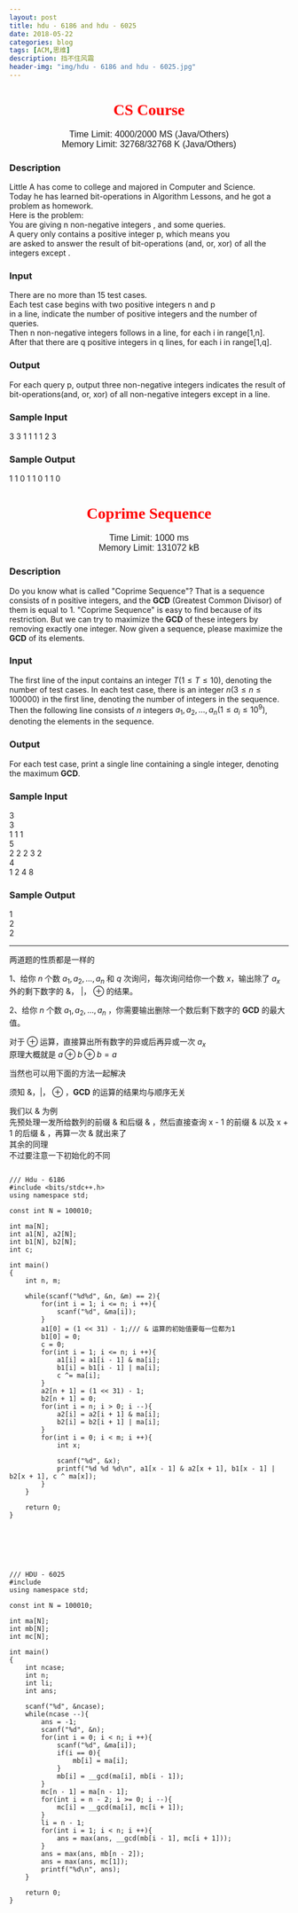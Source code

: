 ```yaml
---
layout: post
title: hdu - 6186 and hdu - 6025
date: 2018-05-22
categories: blog
tags: [ACM,思维]
description: 挡不住风霜
header-img: "img/hdu - 6186 and hdu - 6025.jpg"
---
```





<center><h1><font face="verdana" color="red"> CS Course </font></h1></center>

<center><font size="3" face="arial"> Time Limit: 4000/2000 MS (Java/Others)  </font></center>	 
<center><font size="3" face="arial"> Memory Limit: 32768/32768 K (Java/Others) </font></center>	 	



### Description

Little A has come to college and majored in Computer and Science.<br>
Today he has learned bit-operations in Algorithm Lessons, and he got a problem as homework.<br>
Here is the problem:<br>
You are giving n non-negative integers , and some queries.<br>
A query only contains a positive integer p, which means you <br>
are asked to answer the result of bit-operations (and, or, xor) of all the integers except .<br>


### Input

There are no more than 15 test cases. <br>
Each test case begins with two positive integers n and p<br>
in a line, indicate the number of positive integers and the number of queries.<br>
Then n non-negative integers  follows in a line,  for each i in range[1,n].<br>
After that there are q positive integers in q lines,  for each i in range[1,q].<br>


### Output

For each query p, output three non-negative integers indicates the result of bit-operations(and, or, xor) of all non-negative integers except  in a line.<br>


### Sample Input

3 3 1 1 1 1 2 3<br>


### Sample Output

1 1 0 1 1 0 1 1 0<br>






<center><h1><font face="verdana" color="red"> Coprime Sequence </font></h1></center>

<center><font size="3" face="arial"> Time Limit: 1000 ms  </font></center>	 
<center><font size="3" face="arial"> Memory Limit: 131072 kB </font></center>	 	



### Description

Do you know what is called "Coprime Sequence"? That is a sequence consists of n positive integers, and the **GCD** (Greatest Common Divisor) of them is equal to 1. 
"Coprime Sequence" is easy to find because of its restriction. But we can try to maximize the **GCD** of these integers by removing exactly one integer. Now given a sequence, please maximize the **GCD** of its elements.


### Input

The first line of the input contains an integer $T(1≤T≤10)$, denoting the number of test cases. 
In each test case, there is an integer $n(3≤n≤100000)$ in the first line, denoting the number of integers in the sequence. 
Then the following line consists of $n$ integers $a_1,a_2,...,a_n(1≤a_i≤10^9)$, denoting the elements in the sequence.


### Output

For each test case, print a single line containing a single integer, denoting the maximum **GCD**.


### Sample Input

3<br>
3<br>
1 1 1<br>
5<br>
2 2 2 3 2<br>
4<br>
1 2 4 8<br>


### Sample Output

1<br>
2<br>
2<br>

***
两道题的性质都是一样的

1、给你 $n$ 个数 $a_1,a_2,…,a_n$ 和 $q$ 次询问，每次询问给你一个数 $x$，输出除了 $a_x$ 外的剩下数字的 $\&$， |， $\oplus$ 的结果。<br>

2、给你 $n$ 个数 $a_1,a_2,…,a_n$ ，你需要输出删除一个数后剩下数字的 **GCD** 的最大值。

对于 $\oplus$ 运算，直接算出所有数字的异或后再异或一次 $a_x$<br>
原理大概就是 $a \oplus b \oplus b = a$<br>

当然也可以用下面的方法一起解决

须知 $\&$，|， $\oplus$ ，**GCD** 的运算的结果均与顺序无关<br>

我们以 $\&$ 为例<br>
先预处理一发所给数列的前缀 $\&$ 和后缀 $\&$ ，然后直接查询 x - 1 的前缀 $\&$ 以及 x + 1 的后缀  $\&$ ，再算一次 $\&$ 就出来了<br>
其余的同理<br>
不过要注意一下初始化的不同<br>

<pre><code>
/// Hdu - 6186
#include &lt;bits/stdc++.h&gt;
using namespace std;  
  
const int N = 100010;  
  
int ma[N];  
int a1[N], a2[N];  
int b1[N], b2[N];  
int c;  
  
int main()  
{  
    int n, m;  
  
    while(scanf("%d%d", &n, &m) == 2){  
        for(int i = 1; i <= n; i ++){  
            scanf("%d", &ma[i]);  
        }  
        a1[0] = (1 << 31) - 1;/// & 运算的初始值要每一位都为1  
        b1[0] = 0;  
        c = 0;  
        for(int i = 1; i <= n; i ++){  
            a1[i] = a1[i - 1] & ma[i];  
            b1[i] = b1[i - 1] | ma[i];  
            c ^= ma[i];  
        }  
        a2[n + 1] = (1 << 31) - 1;  
        b2[n + 1] = 0;  
        for(int i = n; i > 0; i --){  
            a2[i] = a2[i + 1] & ma[i];  
            b2[i] = b2[i + 1] | ma[i];  
        }  
        for(int i = 0; i < m; i ++){  
            int x;  
  
            scanf("%d", &x);  
            printf("%d %d %d\n", a1[x - 1] & a2[x + 1], b1[x - 1] | b2[x + 1], c ^ ma[x]);  
        }  
    }  
  
    return 0;  
}  
</code></pre>
<br><br><br>



<pre><code>
/// HDU - 6025
#include <bits/stdc++.h>
using namespace std;

const int N = 100010;

int ma[N];
int mb[N];
int mc[N];

int main()
{
    int ncase;
    int n;
    int li;
    int ans;

    scanf("%d", &ncase);
    while(ncase --){
        ans = -1;
        scanf("%d", &n);
        for(int i = 0; i < n; i ++){
            scanf("%d", &ma[i]);
            if(i == 0){
                mb[i] = ma[i];
            }
            mb[i] = __gcd(ma[i], mb[i - 1]);
        }
        mc[n - 1] = ma[n - 1];
        for(int i = n - 2; i >= 0; i --){
            mc[i] = __gcd(ma[i], mc[i + 1]);
        }
        li = n - 1;
        for(int i = 1; i < n; i ++){
            ans = max(ans, __gcd(mb[i - 1], mc[i + 1]));
        }
        ans = max(ans, mb[n - 2]);
        ans = max(ans, mc[1]);
        printf("%d\n", ans);
    }

    return 0;
}
